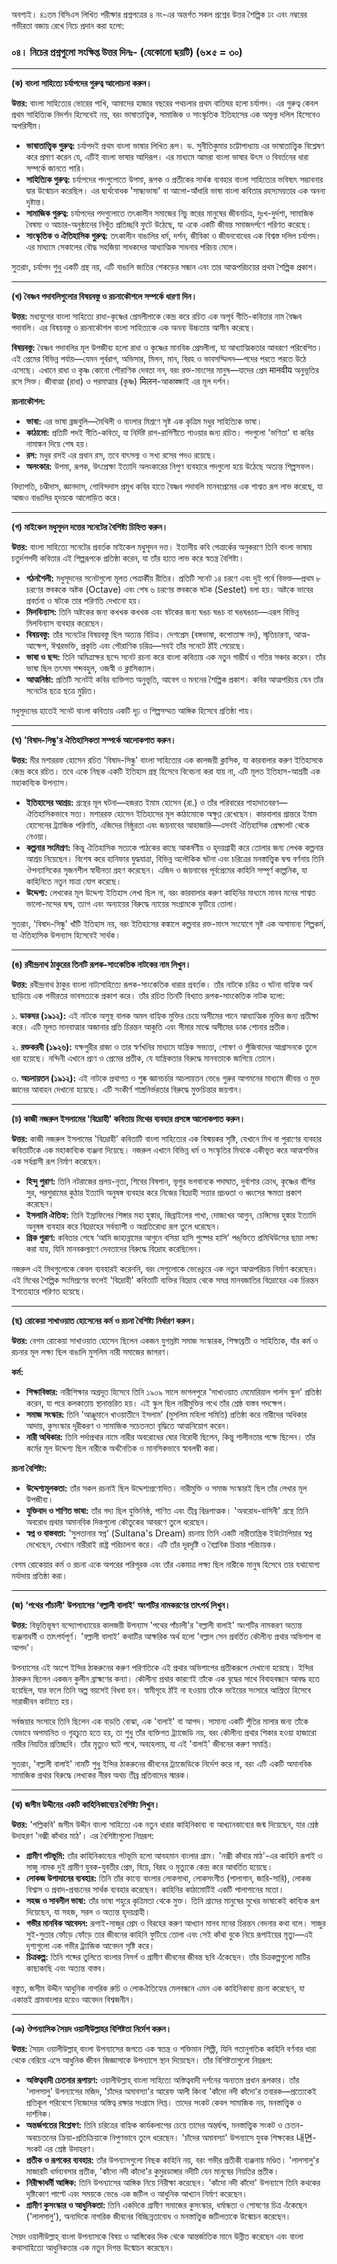 অবশ্যই। ৪১তম বিসিএস লিখিত পরীক্ষার প্রশ্নপত্রের ৪ নং-এর অন্তর্গত সকল প্রশ্নের উত্তর শৈল্পিক ঢং এবং নম্বরের গভীরতা বজায় রেখে নিচে প্রদান করা হলো:

### **০৪। নিচের প্রশ্নগুলো সংক্ষিপ্ত উত্তর দিনঃ- (যেকোনো ছয়টি) (৬×৫ = ৩০)**

---

**(ক) বাংলা সাহিত্যে চর্যাপদের গুরুত্ব আলোচনা করুন।**

**উত্তর:**
বাংলা সাহিত্যের ভোরের পাখি, আমাদের হাজার বছরের পথচলার প্রথম বাতিঘর হলো চর্যাপদ। এর গুরুত্ব কেবল প্রথম সাহিত্যিক নিদর্শন হিসেবেই নয়, বরং ভাষাতাত্ত্বিক, সামাজিক ও সাংস্কৃতিক ইতিহাসের এক অমূল্য দলিল হিসেবেও অপরিসীম।

*   **ভাষাতাত্ত্বিক গুরুত্ব:** চর্যাপদই প্রথম বাংলা ভাষার লিখিত রূপ। ড. সুনীতিকুমার চট্টোপাধ্যায় এর ভাষাতাত্ত্বিক বিশ্লেষণ করে প্রমাণ করেন যে, এটিই বাংলা ভাষার আদিরূপ। এর মাধ্যমে আমরা বাংলা ভাষার উৎস ও বিবর্তনের ধারা সম্পর্কে জানতে পারি।
*   **সাহিত্যিক গুরুত্ব:** চর্যাপদের পদগুলোতে উপমা, রূপক ও প্রতীকের সার্থক ব্যবহার বাংলা সাহিত্যের ভবিষ্যৎ সম্ভাবনার দ্বার উন্মোচন করেছিল। এর দ্ব্যর্থবোধক 'সান্ধ্যভাষা' বা আলো-আঁধারি ভাষা বাংলা কবিতার রহস্যময়তার এক অনন্য দৃষ্টান্ত।
*   **সামাজিক গুরুত্ব:** চর্যাপদের পদগুলোতে তৎকালীন সমাজের নিচু স্তরের মানুষের জীবনচিত্র, দুঃখ-দুর্দশা, সামাজিক বৈষম্য ও আচার-অনুষ্ঠানের নিখুঁত প্রতিচ্ছবি ফুটে উঠেছে, যা একে একটি জীবন্ত সমাজদর্পণে পরিণত করেছে।
*   **সাংস্কৃতিক ও ঐতিহাসিক গুরুত্ব:** তৎকালীন বাঙালির ধর্ম, দর্শন, জীবিকা ও জীবনবোধের এক বিশ্বস্ত দলিল চর্যাপদ। এর মাধ্যমে সেকালের বৌদ্ধ সহজিয়া সাধকদের আধ্যাত্মিক সাধনার পরিচয় মেলে।

সুতরাং, চর্যাপদ শুধু একটি গ্রন্থ নয়, এটি বাঙালি জাতির শেকড়ের সন্ধান এবং তার আত্মপরিচয়ের প্রথম শৈল্পিক প্রকাশ।

---

**(খ) বৈষ্ণব পদাবলিগুলোর বিষয়বস্তু ও রচনাকৌশলে সম্পর্কে ধারণা দিন।**

**উত্তর:**
মধ্যযুগের বাংলা সাহিত্যে রাধা-কৃষ্ণের প্রেমলীলাকে কেন্দ্র করে রচিত এক অপূর্ব গীতি-কবিতার নাম বৈষ্ণব পদাবলি। এর বিষয়বস্তু ও রচনাকৌশল বাংলা সাহিত্যকে এক অনন্য উচ্চতায় আসীন করেছে।

**বিষয়বস্তু:** বৈষ্ণব পদাবলির মূল উপজীব্য হলো রাধা ও কৃষ্ণের মানবিক প্রেমলীলা, যা আধ্যাত্মিকতার আবরণে পরিবেশিত। এই প্রেমের বিভিন্ন পর্যায়—যেমন পূর্বরাগ, অভিসার, মিলন, মান, বিরহ ও ভাবসম্মিলন—পদের পরতে পরতে উঠে এসেছে। এখানে রাধা ও কৃষ্ণ কোনো পৌরাণিক দেবতা নন, বরং রক্ত-মাংসের মানুষ—যাদের প্রেম मानवीय অনুভূতির রসে সিক্ত। জীবাত্মা (রাধা) ও পরমাত্মার (কৃষ্ণ) मिलन-আকাঙ্ক্ষাই এর মূল দর্শন।

**রচনাকৌশল:**
*   **ভাষা:** এর ভাষা ব্রজবুলি—মৈথিলী ও বাংলার মিশ্রণে সৃষ্ট এক কৃত্রিম মধুর সাহিত্যিক ভাষা।
*   **কাঠামো:** প্রতিটি পদই গীতি-কবিতা, যা নির্দিষ্ট রাগ-রাগিণীতে গাওয়ার জন্য রচিত। পদগুলো 'ভণিতা' বা কবির নামাঙ্কন দিয়ে শেষ হয়।
*   **রস:** মধুর রসই এর প্রধান রস, তবে বাৎসল্য ও সখ্য রসের পদও রয়েছে।
*   **অলংকার:** উপমা, রূপক, উৎপ্রেক্ষা ইত্যাদি অলংকারের নিপুণ ব্যবহারে পদগুলো হয়ে উঠেছে অত্যন্ত শিল্পসফল।

বিদ্যাপতি, চণ্ডীদাস, জ্ঞানদাস, গোবিন্দদাস প্রমুখ কবির হাতে বৈষ্ণব পদাবলি মানবপ্রেমের এক শাশ্বত রূপ লাভ করেছে, যা আজও বাঙালির হৃদয়কে আলোড়িত করে।

---

**(গ) মাইকেল মধুসূদন দত্তের সনেটের বৈশিষ্ট্য চিহ্নিত করুন।**

**উত্তর:**
বাংলা সাহিত্যে সনেটের প্রবর্তক মাইকেল মধুসূদন দত্ত। ইতালীয় কবি পেত্রার্কের অনুকরণে তিনি বাংলা ভাষায় চতুর্দশপদী কবিতার এই শিল্পরূপকে প্রতিষ্ঠা করেন, যা তাঁর হাতে লাভ করে স্বতন্ত্র বৈশিষ্ট্য।

*   **গঠনশৈলী:** মধুসূদনের সনেটগুলো মূলত পেত্রার্কীয় রীতির। প্রতিটি সনেট ১৪ চরণে এবং দুই পর্বে বিভক্ত—প্রথম ৮ চরণের স্তবককে অষ্টক (Octave) এবং শেষ ৬ চরণের স্তবককে ষটক (Sestet) বলা হয়। অষ্টকে ভাবের প্রবর্তনা ও ষটকে তার পরিণতি দেখানো হয়।
*   **মিলবিন্যাস:** তিনি অষ্টকের জন্য কখখক কখখক এবং ষটকের জন্য ঘঙচ ঘঙচ বা ঘঙঘঙচচ—এরূপ বিভিন্ন মিলবিন্যাস ব্যবহার করেছেন।
*   **বিষয়বস্তু:** তাঁর সনেটের বিষয়বস্তু ছিল অত্যন্ত বিচিত্র। দেশপ্রেম (বঙ্গভাষা, কপোতাক্ষ নদ), স্মৃতিচারণা, আত্ম-আক্ষেপ, ঈশ্বরভক্তি, প্রকৃতি এবং পৌরাণিক চরিত্র—সবই তাঁর সনেটে ঠাঁই পেয়েছে।
*   **ভাষা ও ছন্দ:** তিনি অমিত্রাক্ষর ছন্দে সনেট রচনা করে বাংলা কবিতায় এক নতুন গাম্ভীর্য ও গতির সঞ্চার করেন। তাঁর ভাষা ছিল তৎসম শব্দবহুল, ওজস্বী ও ক্লাসিক্যাল।
*   **আত্মনিষ্ঠা:** প্রতিটি সনেটই কবির ব্যক্তিগত অনুভূতি, আবেগ ও মননের শৈল্পিক প্রকাশ। কবির আত্মপরিচয় যেন তাঁর সনেটের ছত্রে ছত্রে মুদ্রিত।

মধুসূদনের হাতেই সনেট বাংলা কবিতায় একটি দৃঢ় ও শিল্পসম্মত আঙ্গিক হিসেবে প্রতিষ্ঠা পায়।

---

**(ঘ) 'বিষাদ-সিন্ধু'র ঐতিহাসিকতা সম্পর্কে আলোকপাত করুন।**

**উত্তর:**
মীর মশাররফ হোসেন রচিত 'বিষাদ-সিন্ধু' বাংলা সাহিত্যের এক কালজয়ী ক্লাসিক, যা কারবালার করুণ ইতিহাসকে কেন্দ্র করে রচিত। তবে একে নিছক একটি ইতিহাস গ্রন্থ হিসেবে বিবেচনা করা যায় না, এটি মূলত ইতিহাস-আশ্রয়ী এক মহাকাব্যিক উপন্যাস।

*   **ইতিহাসের আশ্রয়:** গ্রন্থের মূল ঘটনা—হজরত ইমাম হোসেন (রা.) ও তাঁর পরিবারের শাহাদাতবরণ—ঐতিহাসিকভাবে সত্য। মশাররফ হোসেন ইতিহাসের মূল কাঠামোকে অক্ষুণ্ণ রেখেছেন। কারবালার প্রান্তরে ইমাম হোসেনের ট্র্যাজিক পরিণতি, এজিদের নিষ্ঠুরতা এবং জয়নাবের আহাজারি—এসবই ঐতিহাসিক প্রেক্ষাপট থেকে নেওয়া।
*   **কল্পনার সংমিশ্রণ:** কিন্তু ঐতিহাসিক সত্যকে পাঠকের কাছে আকর্ষণীয় ও হৃদয়গ্রাহী করে তোলার জন্য লেখক কল্পনার আশ্রয় নিয়েছেন। বিশেষ করে হানিফার যুদ্ধযাত্রা, বিভিন্ন অলৌকিক ঘটনা এবং চরিত্রের মনস্তাত্ত্বিক দ্বন্দ্ব বর্ণনায় তিনি ঔপন্যাসিকের সৃজনশীল স্বাধীনতা গ্রহণ করেছেন। এজিদ ও জয়নাবের পূর্বপ্রেমের কাহিনি সম্পূর্ণ কাল্পনিক, যা কাহিনিতে নতুন মাত্রা যোগ করেছে।
*   **উদ্দেশ্য:** লেখকের মূল উদ্দেশ্য ইতিহাস লেখা ছিল না, বরং কারবালার করুণ কাহিনির মাধ্যমে মানব মনের শাশ্বত ভালো-মন্দের দ্বন্দ্ব, ত্যাগ এবং অন্যায়ের বিরুদ্ধে ন্যায়ের সংগ্রামকে ফুটিয়ে তোলা।

সুতরাং, 'বিষাদ-সিন্ধু' খাঁটি ইতিহাস নয়, বরং ইতিহাসের কঙ্কালে কল্পনার রক্ত-মাংস সংযোগে সৃষ্ট এক অসামান্য শিল্পকর্ম, যা ঐতিহাসিক উপন্যাস হিসেবেই সার্থক।

---

**(ঙ) রবীন্দ্রনাথ ঠাকুরের তিনটি রূপক-সাংকেতিক নাটকের নাম লিখুন।**

**উত্তর:**
রবীন্দ্রনাথ ঠাকুর বাংলা নাট্যসাহিত্যে রূপক-সাংকেতিক ধারার প্রবর্তক। তাঁর নাটকে চরিত্র ও ঘটনা বাহ্যিক অর্থ ছাড়িয়ে এক গভীরতর ভাবসত্যকে প্রকাশ করে। তাঁর রচিত তিনটি বিখ্যাত রূপক-সাংকেতিক নাটক হলো:

১. **ডাকঘর (১৯১২):** এই নাটকে অসুস্থ বালক অমল বাহ্যিক মুক্তির চেয়ে অসীমের পানে আধ্যাত্মিক মুক্তির জন্য প্রতীক্ষা করে। এটি মূলত মানবাত্মার অজানার প্রতি চিরন্তন আকুতি এবং সীমার মাঝে অসীমের ডাক শোনার প্রতীক।

২. **রক্তকরবী (১৯২৬):** যক্ষপুরীর রাজা ও তার স্বর্ণখনির মাধ্যমে যান্ত্রিক সভ্যতা, শোষণ ও পুঁজিবাদের আগ্রাসনকে তুলে ধরা হয়েছে। নন্দিনী এখানে প্রাণ ও প্রেমের প্রতীক, যে যান্ত্রিকতার বিরুদ্ধে মানবতাকে জাগিয়ে তোলে।

৩. **অচলায়তন (১৯১২):** এই নাটকে প্রথাগত ও শুষ্ক জ্ঞানচর্চার অচলায়তন ভেঙে গুরুর আগমনের মাধ্যমে জীবন্ত ও মুক্ত জ্ঞানের আবাহন দেখানো হয়েছে। এটি সংকীর্ণ শাস্ত্রনির্ভরতার বিরুদ্ধে মুক্তচিন্তার জয়গান।

---

**(চ) কাজী নজরুল ইসলামের 'বিদ্রোহী' কবিতায় মিথের ব্যবহার প্রসঙ্গে আলোকপাত করুন।**

**উত্তর:**
কাজী নজরুল ইসলামের 'বিদ্রোহী' কবিতাটি বাংলা সাহিত্যের এক বিস্ময়কর সৃষ্টি, যেখানে মিথ বা পুরাণের ব্যবহার কবিতাটিকে এক মহাকাব্যিক ব্যঞ্জনা দিয়েছে। নজরুল এখানে বিভিন্ন ধর্ম ও সংস্কৃতির মিথকে একীভূত করে আত্মশক্তির এক সর্বগ্রাসী রূপ নির্মাণ করেছেন।

*   **হিন্দু পুরাণ:** তিনি নটরাজের প্রলয়-নৃত্য, শিবের বিষপান, ভৃগুর ভগবানকে পদাঘাত, দুর্বাশার ক্রোধ, কৃষ্ণের বাঁশির সুর, পরশুরামের কুঠার ইত্যাদি অনুষঙ্গ ব্যবহার করে নিজের বিদ্রোহী সত্তার প্রচণ্ডতা ও ধ্বংসের ক্ষমতা প্রকাশ করেছেন।
*   **ইসলামি ঐতিহ্য:** তিনি ইস্রাফিলের শিঙ্গার মহা হুঙ্কার, জিব্রাইলের পাখা, দোজখের আগুন, চেঙ্গিসের হুঙ্কার ইত্যাদি অনুষঙ্গ ব্যবহার করে বিদ্রোহের সর্বব্যাপী ও অপ্রতিরোধ্য রূপ তুলে ধরেছেন।
*   **গ্রিক পুরাণ:** কবিতার শেষে ‘আমি জাহান্নামের আগুনে বসিয়া হাসি পুষ্পের হাসি’ পঙ্‌ক্তিতে প্রমিথিউসের ছায়া লক্ষ্য করা যায়, যিনি মানবকল্যাণে দেবতাদের বিরুদ্ধে বিদ্রোহ করেছিলেন।

নজরুল এই মিথগুলোকে কেবল ব্যবহারই করেননি, বরং সেগুলোকে ভেঙেচুরে এক নতুন আত্মপরিচয় নির্মাণ করেছেন। এই মিথের শৈল্পিক সংমিশ্রণের ফলেই 'বিদ্রোহী' কবিতাটি ব্যক্তির বিদ্রোহ থেকে সমগ্র মানবজাতির বিদ্রোহের এক চিরন্তন ইশতেহারে পরিণত হয়েছে।

---

**(ছ) রোকেয়া সাখাওয়াত হোসেনের কর্ম ও রচনা বৈশিষ্ট্য নির্ধারণ করুন।**

**উত্তর:**
বেগম রোকেয়া সাখাওয়াত হোসেন ছিলেন একজন যুগস্রষ্টা সমাজ সংস্কারক, শিক্ষাব্রতী ও সাহিত্যিক, যাঁর কর্ম ও রচনার মূল লক্ষ্য ছিল বাঙালি মুসলিম নারী সমাজের জাগরণ।

**কর্ম:**
*   **শিক্ষাবিস্তার:** নারীশিক্ষার অগ্রদূত হিসেবে তিনি ১৯০৯ সালে ভাগলপুরে 'সাখাওয়াত মেমোরিয়াল গার্লস স্কুল' প্রতিষ্ঠা করেন, যা পরে কলকাতায় স্থানান্তরিত হয়। এই স্কুল ছিল নারীমুক্তির পথে তাঁর শ্রেষ্ঠ বাস্তব পদক্ষেপ।
*   **সমাজ সংস্কার:** তিনি 'আঞ্জুমানে খাওয়াতীনে ইসলাম' (মুসলিম মহিলা সমিতি) প্রতিষ্ঠা করে নারীদের অধিকার আদায়, কুসংস্কার দূরীকরণ ও সামাজিক সচেতনতা বৃদ্ধিতে আত্মনিয়োগ করেন।
*   **নারী অধিকার:** তিনি পর্দাপ্রথার নামে নারীর অবরোধের ঘোর বিরোধী ছিলেন, কিন্তু শালীনতার পক্ষে ছিলেন। তাঁর কর্মের মূল উদ্দেশ্য ছিল নারীকে অর্থনৈতিক ও মানসিকভাবে স্বাবলম্বী করা।

**রচনা বৈশিষ্ট্য:**
*   **উদ্দেশ্যমূলকতা:** তাঁর সকল রচনাই ছিল উদ্দেশ্যপ্রণোদিত। নারীমুক্তি ও সমাজ সংস্কারই ছিল তাঁর লেখার মূল উপজীব্য।
*   **যুক্তিবাদ ও শাণিত ভাষা:** তাঁর গদ্য ছিল যুক্তিনিষ্ঠ, শাণিত এবং তীব্র বিদ্রূপাত্মক। 'অবরোধ-বাসিনী' গ্রন্থে তিনি অবরোধ প্রথার অমানবিক দিকগুলো কৌতুকের আবরণে তুলে ধরেছেন।
*   **স্বপ্ন ও বাস্তবতা:** 'সুলতানার স্বপ্ন' (Sultana's Dream) রচনায় তিনি একটি নারীতান্ত্রিক ইউটোপিয়ার স্বপ্ন দেখেছেন, যেখানে নারীরাই রাষ্ট্র পরিচালনা করে। এটি তাঁর দূরদৃষ্টি ও বৈপ্লবিক চিন্তার পরিচায়ক।

বেগম রোকেয়ার কর্ম ও রচনা একে অপরের পরিপূরক এবং তাঁর একমাত্র লক্ষ্য ছিল নারীকে মানুষ হিসেবে তার যথাযোগ্য মর্যাদায় প্রতিষ্ঠা করা।

---

**(জ) ‘পথের পাঁচালী' উপন্যাসের ‘বল্লালী বালাই' অংশটির নামকরণের তাৎপর্য লিখুন।**

**উত্তর:**
বিভূতিভূষণ বন্দ্যোপাধ্যায়ের কালজয়ী উপন্যাস 'পথের পাঁচালী'র 'বল্লালী বালাই' অংশটির নামকরণ অত্যন্ত ব্যঞ্জনাধর্মী ও তাৎপর্যপূর্ণ। 'বল্লালী বালাই' কথাটির আক্ষরিক অর্থ হলো 'বল্লাল সেন প্রবর্তিত কৌলীন্য প্রথার অভিশাপ বা আপদ'।

উপন্যাসের এই অংশে ইন্দির ঠাকরুনের করুণ পরিণতিকে এই প্রথার অভিশাপের প্রতীকরূপে দেখানো হয়েছে। ইন্দির ঠাকরুন ছিলেন একজন কুলীন ব্রাহ্মণের কন্যা। কৌলীন্য প্রথার কারণেই তাঁকে এক বৃদ্ধের সাথে বিবাহবন্ধনে আবদ্ধ হতে হয়েছিল, যার ফলে তিনি অল্প বয়সেই বিধবা হন। স্বামীগৃহে ঠাঁই না হওয়ায় তাঁকে ভাইয়ের সংসারে আশ্রিতা হিসেবে সারাজীবন কাটাতে হয়।

সর্বজয়ার সংসারে তিনি ছিলেন এক বাড়তি বোঝা, এক 'বালাই' বা আপদ। সামান্য একটি পুঁতির মালার জন্য তাঁকে যেভাবে অপমানিত ও গৃহচ্যুত হতে হয়, তা শুধু তাঁর ব্যক্তিগত ট্র্যাজেডি নয়, বরং কৌলীন্য প্রথার শিকার হওয়া হাজারো নারীর নিয়তির প্রতিচ্ছবি। তাঁর মৃত্যুও ঘটে পথে, অবহেলায়, যা এই 'বালাই' জীবনের করুণ সমাপ্তি।

সুতরাং, 'বল্লালী বালাই' নামটি শুধু ইন্দির ঠাকরুনের জীবনের ট্র্যাজেডিকে নির্দেশ করে না, বরং এটি একটি অমানবিক সামাজিক প্রথার বিরুদ্ধে লেখকের নীরব অথচ তীব্র প্রতিবাদের স্মারক।

---

**(ঝ) জসীম উদ্দীনের একটি কাহিনিকাব্যের বৈশিষ্ট্য লিখুন।**

**উত্তর:**
'পল্লিকবি' জসীম উদ্দীন বাংলা সাহিত্যে এক নতুন ধারার কাহিনিকাব্য বা আখ্যানকাব্যের জন্ম দিয়েছেন, যার শ্রেষ্ঠ উদাহরণ 'নক্সী কাঁথার মাঠ'। এর বৈশিষ্ট্যগুলো নিম্নরূপ:

*   **গ্রামীণ পটভূমি:** তাঁর কাহিনিকাব্যের পটভূমি হলো আবহমান বাংলার গ্রাম। 'নক্সী কাঁথার মাঠ'-এর কাহিনি রূপাই ও সাজু নামক দুই গ্রামীণ যুবক-যুবতীর প্রেম, বিয়ে, বিরহ ও মৃত্যুকে কেন্দ্র করে আবর্তিত হয়েছে।
*   **লোকজ উপাদানের ব্যবহার:** তিনি তাঁর কাব্যে বাংলার লোকগাথা, লোকসংগীত (পালাগান, জারি-সারি), লোকজ বিশ্বাস ও প্রবাদ-প্রবচনের সার্থক ব্যবহার করেছেন। কাহিনির কাঠামোটিই একটি পালাগানের মতো।
*   **সহজ ও সাবলীল ভাষা:** তাঁর ভাষা শহুরে কৃত্রিমতা থেকে মুক্ত। তিনি গ্রামের মানুষের মুখের ভাষাকেই কাব্যিক রূপ দিয়েছেন, যা সহজ, সরল ও অত্যন্ত হৃদয়গ্রাহী।
*   **গভীর মানবিক আবেদন:** রূপাই-সাজুর প্রেম ও বিরহের করুণ আখ্যান মানব মনের চিরন্তন বেদনার কথা বলে। সাজুর সুই-সুতার ফোঁড়ে ফোঁড়ে তার জীবনের কাহিনি ফুটিয়ে তোলা এবং সেই কাঁথা বুকে নিয়ে রূপাইয়ের মৃত্যু—এই দৃশ্যগুলো এক গভীর ট্র্যাজিক আবেদন সৃষ্টি করে।
*   **চিত্রকল্প:** তিনি শব্দের তুলিতে বাংলার নিসর্গ ও গ্রামীণ জীবনের জীবন্ত ছবি এঁকেছেন। তাঁর চিত্রকল্পগুলো মাটির কাছাকাছি এবং অত্যন্ত বাস্তব।

বস্তুত, জসীম উদ্দীন আধুনিক নাগরিক রুচি ও লোকঐতিহ্যের মেলবন্ধনে এমন এক কাহিনিকাব্য রচনা করেছেন, যা একান্তই গ্রামবাংলার হয়েও আবেদন বিশ্বজনীন।

---

**(ঞ) ঔপন্যাসিক সৈয়দ ওয়ালীউল্লাহর বিশিষ্টতা নির্দেশ করুন।**

**উত্তর:**
সৈয়দ ওয়ালীউল্লাহ্ বাংলা উপন্যাসের জগতে এক স্বতন্ত্র ও শক্তিমান শিল্পী, যিনি গতানুগতিক কাহিনি বর্ণনার ধারা থেকে বেরিয়ে এসে আধুনিক জীবন জিজ্ঞাসাকে উপন্যাসে স্থান দিয়েছেন। তাঁর বিশিষ্টতাগুলো নিম্নরূপ:

*   **অস্তিত্ববাদী চেতনার রূপায়ণ:** ওয়ালীউল্লাহ্ বাংলা সাহিত্যে অস্তিত্ববাদী দর্শনের অন্যতম প্রধান রূপকার। তাঁর 'লালসালু' উপন্যাসের মজিদ, 'চাঁদের অমাবস্যা'র আরেফ আলী কিংবা 'কাঁদো নদী কাঁদো'র তবারক—প্রত্যেকেই প্রতিকূল পরিবেশে নিজেদের অস্তিত্ব রক্ষার সংগ্রামে লিপ্ত। তাদের সংকট কেবল সামাজিক নয়, মনস্তাত্ত্বিক ও দার্শনিক।
*   **অন্তর্জগতের বিশ্লেষণ:** তিনি চরিত্রের বাহ্যিক কার্যকলাপের চেয়ে তাদের অন্তর্দ্বন্দ্ব, মনস্তাত্ত্বিক সংকট ও চেতন-অবচেতনের ক্রিয়া-প্রতিক্রিয়াকে নিপুণভাবে তুলে ধরেছেন। 'চাঁদের অমাবস্যা' উপন্যাসে যুবক শিক্ষকের 내면-সংকট এর শ্রেষ্ঠ উদাহরণ।
*   **প্রতীক ও রূপকের ব্যবহার:** তাঁর উপন্যাসগুলো নিছক কাহিনি নয়, বরং গভীর প্রতীকী ব্যঞ্জনায় মণ্ডিত। 'লালসালু'র মাজারটি ধর্মব্যবসার প্রতীক, 'কাঁদো নদী কাঁদো'র কুমুরডাঙ্গার নদীটি যেন মানুষের নিয়তির প্রতীক।
*   **নিরীক্ষাধর্মী আঙ্গিক:** তিনি উপন্যাসের আঙ্গিক নিয়ে নিরীক্ষা করেছেন। 'কাঁদো নদী কাঁদো' উপন্যাসে তিনি কথকের দৃষ্টিকোণ পাল্টে এবং সময়কে ভেঙে এক জটিল ও আধুনিক আখ্যান নির্মাণ করেছেন।
*   **গ্রামীণ কুসংস্কার ও আধুনিকতা:** তিনি একদিকে গ্রামীণ সমাজের কুসংস্কার, ধর্মান্ধতা ও শোষণের চিত্র এঁকেছেন ('লালসালু'), অন্যদিকে নাগরিক জীবনের বিচ্ছিন্নতাবোধ ও মনস্তাত্ত্বিক জটিলতাকে উন্মোচন করেছেন।

সৈয়দ ওয়ালীউল্লাহ্ বাংলা উপন্যাসকে বিষয় ও আঙ্গিকের দিক থেকে আন্তর্জাতিক মানে উন্নীত করেছেন এবং বাংলা কথাসাহিত্যে আধুনিকতার এক নতুন দিগন্ত উন্মোচন করেছেন।